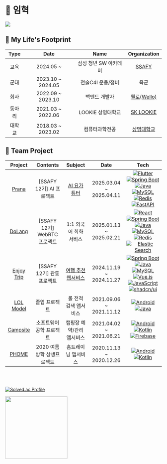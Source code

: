 # 🦦 임혁

<a href="https://hits.seeyoufarm.com"><img src="https://hits.seeyoufarm.com/api/count/incr/badge.svg?url=https%3A%2F%2Fgithub.com%2Fasimuleo&count_bg=%235B803F&title_bg=%23555555&icon=hurriyetemlak.svg&icon_color=%23E7E7E7&title=%EC%A1%B0%ED%9A%8C%EC%88%98&edge_flat=false"/></a>

## :paw_prints: My Life's Footprint

| Type |       Date        |     Name      |                Organization                |
|:----:|:-----------------:|:-------------:|:------------------------------------------:|
|  교육  |     2024.05 ~     | 삼성 청년 SW 아카데미 |      [SSAFY](https://www.ssafy.com/)       |
|  군대  | 2023.10 ~ 2024.05 |  전술C4I 운용/정비  |                     육군                     |
|  회사  | 2022.09 ~ 2023.10 |    백엔드 개발자    | [웰로(Wello)](https://www.welfarehello.com/) |
| 동아리  | 2021.03 ~ 2022.06 | LOOKIE 상명대학교  |   [SK LOOKIE](https://www.sklookie.com/)   |
| 대학교  | 2018.03 ~ 2023.02 |    컴퓨터과학전공    |      [상명대학교](https://www.smu.ac.kr/)       |

## 🐳 Team Project

|                             Project                              |        Contents         |                                     Subject                                      |          Date           |                                                                                                                                                                                                                                                                                                                                           Tech                                                                                                                                                                                                                                                                                                                                           |
|:----------------------------------------------------------------:|:-----------------------:|:--------------------------------------------------------------------------------:|:-----------------------:|:----------------------------------------------------------------------------------------------------------------------------------------------------------------------------------------------------------------------------------------------------------------------------------------------------------------------------------------------------------------------------------------------------------------------------------------------------------------------------------------------------------------------------------------------------------------------------------------------------------------------------------------------------------------------------------------:|
|        [Prana](https://github.com/asimuleo/yoplait-prana)        |   [SSAFY 12기] AI 프로젝트   | [AI 요가 튜터](https://m.onestore.co.kr/ko-kr/apps/appsDetail.omp?prodId=0001000346) | 2025.03.04 ~ 2025.04.11 |             [![Flutter](https://img.shields.io/badge/Flutter-02569B?logo=flutter&logoColor=fff)](#)                                                                                        [![Spring Boot](https://img.shields.io/badge/Spring%20Boot-6DB33F?logo=springboot&logoColor=fff)](#) [![Java](https://img.shields.io/badge/Java-%23ED8B00.svg?logo=openjdk&logoColor=white)](#) [![MySQL](https://img.shields.io/badge/MySQL-4479A1?logo=mysql&logoColor=fff)](#)        [![Redis](https://img.shields.io/badge/Redis-%23DD0031.svg?logo=redis&logoColor=white)](#) [![FastAPI](https://img.shields.io/badge/FastAPI-009485.svg?logo=fastapi&logoColor=white)](#)             |
|         [DoLang](https://github.com/DolangDolang/dolang)         | [SSAFY 12기] WebRTC 프로젝트 |                                  1:1 외국어 회화 서비스                                  | 2025.01.13 ~ 2025.02.21 | [![React](https://img.shields.io/badge/React-%2320232a.svg?logo=react&logoColor=%2361DAFB)](#)                                                                                        [![Spring Boot](https://img.shields.io/badge/Spring%20Boot-6DB33F?logo=springboot&logoColor=fff)](#) [![Java](https://img.shields.io/badge/Java-%23ED8B00.svg?logo=openjdk&logoColor=white)](#) [![MySQL](https://img.shields.io/badge/MySQL-4479A1?logo=mysql&logoColor=fff)](#)        [![Redis](https://img.shields.io/badge/Redis-%23DD0031.svg?logo=redis&logoColor=white)](#)       [![Elastic Search](https://img.shields.io/badge/-ElasticSearch-005571?style=flat&logo=elasticsearch)](#) |
| [Enjoy Trip](https://github.com/orgs/CatchTripping/repositories) |   [SSAFY 12기] 관통 프로젝트   |                       [여행 추천 웹서비스](https://trip.imhyuk.kr)                       | 2024.11.19 ~ 2024.11.27 |                                                          [![Spring Boot](https://img.shields.io/badge/Spring%20Boot-6DB33F?logo=springboot&logoColor=fff)](#) [![Java](https://img.shields.io/badge/Java-%23ED8B00.svg?logo=openjdk&logoColor=white)](#) [![MySQL](https://img.shields.io/badge/MySQL-4479A1?logo=mysql&logoColor=fff)](#) [![Vue.js](https://img.shields.io/badge/Vue.js-4FC08D?logo=vuedotjs&logoColor=fff)](#) 	[![JavaScript](https://img.shields.io/badge/JavaScript-F7DF1E?logo=javascript&logoColor=000)](#) [![shadcn/ui](https://img.shields.io/badge/shadcn%2Fui-000?logo=shadcnui&logoColor=fff)](#)                                                          |
|     [LOL Model](https://github.com/AMIVAYUN/CapstoneDesign)      |         졸업 프로젝트         |                                   롤 전적 검색 앱서비스                                   | 2021.09.06 ~ 2021.11.12 |                                                                                                                                                                                                                                                   [![Android](https://img.shields.io/badge/Android-3DDC84?logo=android&logoColor=white)](#) [![Java](https://img.shields.io/badge/Java-%23ED8B00.svg?logo=openjdk&logoColor=white)](#)                                                                                                                                                                                                                                                   |
|      [Campsite](https://github.com/201810988/SE_Project_8)       |      소프트웨어 공학 프로젝트      |                                  캠핑장 예약/관리 앱서비스                                  | 2021.04.02 ~ 2021.06.21 |                                                                                                                                                                                                   [![Android](https://img.shields.io/badge/Android-3DDC84?logo=android&logoColor=white)](#) [![Kotlin](https://img.shields.io/badge/Kotlin-%237F52FF.svg?logo=kotlin&logoColor=white)](#) [![Firebase](https://img.shields.io/badge/Firebase-039BE5?logo=Firebase&logoColor=white)](#)                                                                                                                                                                                                   |
|      [PHOME](https://github.com/asimuleo/android_Pieooreum)      |    2020 여름방학 상생프로젝트     |                                    홈트레이닝 앱서비스                                    | 2020.11.13 ~ 2020.12.26 |                                                                                                                                                                                                                                                 [![Android](https://img.shields.io/badge/Android-3DDC84?logo=android&logoColor=white)](#) [![Kotlin](https://img.shields.io/badge/Kotlin-%237F52FF.svg?logo=kotlin&logoColor=white)](#)                                                                                                                                                                                                                                                  |

<div>
    <img src="https://img.shields.io/badge/Java-ED8B00?style=delete&logo=openjdk&logoColor=white"  alt=""/>
    <img src="https://img.shields.io/badge/Kotlin-7F52FF?&style=flat&logo=kotlin&logoColor=white" alt=""/>
    <img src="https://img.shields.io/badge/Spring-6DB33F?style=flat&logo=spring&logoColor=white"  alt=""/>
    <img src="https://img.shields.io/badge/React-20232A?style=flat&logo=react&logoColor=61DAFB" alt=""/>
    <img src="https://img.shields.io/badge/Android-3DDC84?style=flat&logo=android&logoColor=white" alt=""/>
</div>
&nbsp;

[![Solved.ac Profile](http://mazassumnida.wtf/api/generate_badge?boj=muleo)](https://solved.ac/muleo)

<img height="200" src="https://github-readme-stats.vercel.app/api/top-langs/?username=asimuleo&theme=dark&layout=compact" alt=""/>


